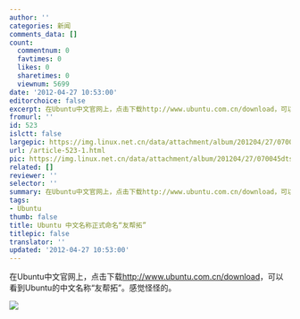 ```yaml
---
author: ''
categories: 新闻
comments_data: []
count:
  commentnum: 0
  favtimes: 0
  likes: 0
  sharetimes: 0
  viewnum: 5699
date: '2012-04-27 10:53:00'
editorchoice: false
excerpt: 在Ubuntu中文官网上，点击下载http://www.ubuntu.com.cn/download，可以看到Ubuntu的中文名称友帮拓。感觉怪怪的。
fromurl: ''
id: 523
islctt: false
largepic: https://img.linux.net.cn/data/attachment/album/201204/27/070045dtspua5ppjsu8uvj.png
url: /article-523-1.html
pic: https://img.linux.net.cn/data/attachment/album/201204/27/070045dtspua5ppjsu8uvj.png.thumb.jpg
related: []
reviewer: ''
selector: ''
summary: 在Ubuntu中文官网上，点击下载http://www.ubuntu.com.cn/download，可以看到Ubuntu的中文名称友帮拓。感觉怪怪的。
tags:
- Ubuntu
thumb: false
title: Ubuntu 中文名称正式命名“友帮拓”
titlepic: false
translator: ''
updated: '2012-04-27 10:53:00'
---
```


在Ubuntu中文官网上，点击下载<http://www.ubuntu.com.cn/download>，可以看到Ubuntu的中文名称“友帮拓”。感觉怪怪的。


![](/data/attachment/album/201204/27/070045dtspua5ppjsu8uvj.png)